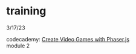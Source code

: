 # training

3/17/23

codecademy: [Create Video Games with Phaser.js](https://www.codecademy.com/learn/paths/create-video-games-with-phaser) <br>
module 2
